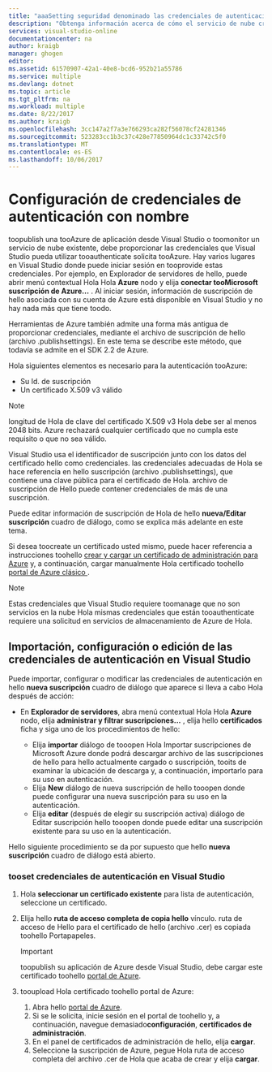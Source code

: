 ```yaml
---
title: "aaaSetting seguridad denominado las credenciales de autenticación | Documentos de Microsoft"
description: "Obtenga información acerca de cómo el servicio de nube credenciales tootooprovide que Visual Studio pueda utilizar tooauthenticate solicitudes tooAzure toopublish una tooAzure de aplicación desde Visual Studio o toomonitor existente... "
services: visual-studio-online
documentationcenter: na
author: kraigb
manager: ghogen
editor: 
ms.assetid: 61570907-42a1-40e8-bcd6-952b21a55786
ms.service: multiple
ms.devlang: dotnet
ms.topic: article
ms.tgt_pltfrm: na
ms.workload: multiple
ms.date: 8/22/2017
ms.author: kraigb
ms.openlocfilehash: 3cc147a2f7a3e766293ca282f56078cf24281346
ms.sourcegitcommit: 523283cc1b3c37c428e77850964dc1c33742c5f0
ms.translationtype: MT
ms.contentlocale: es-ES
ms.lasthandoff: 10/06/2017
---
```

# <a name="setting-up-named-authentication-credentials"></a>Configuración de credenciales de autenticación con nombre
toopublish una tooAzure de aplicación desde Visual Studio o toomonitor un servicio de nube existente, debe proporcionar las credenciales que Visual Studio pueda utilizar tooauthenticate solicita tooAzure. Hay varios lugares en Visual Studio donde puede iniciar sesión en tooprovide estas credenciales. Por ejemplo, en Explorador de servidores de hello, puede abrir menú contextual Hola Hola **Azure** nodo y elija **conectar tooMicrosoft suscripción de Azure...** . Al iniciar sesión, información de suscripción de hello asociada con su cuenta de Azure está disponible en Visual Studio y no hay nada más que tiene toodo.

Herramientas de Azure también admite una forma más antigua de proporcionar credenciales, mediante el archivo de suscripción de hello (archivo .publishsettings). En este tema se describe este método, que todavía se admite en el SDK 2.2 de Azure.

Hola siguientes elementos es necesario para la autenticación tooAzure:

* Su Id. de suscripción
* Un certificado X.509 v3 válido

> [!NOTE]
> longitud de Hola de clave del certificado X.509 v3 Hola debe ser al menos 2048 bits. Azure rechazará cualquier certificado que no cumpla este requisito o que no sea válido.
>
>

Visual Studio usa el identificador de suscripción junto con los datos del certificado hello como credenciales. las credenciales adecuadas de Hola se hace referencia en hello suscripción (archivo .publishsettings), que contiene una clave pública para el certificado de Hola. archivo de suscripción de Hello puede contener credenciales de más de una suscripción.

Puede editar información de suscripción de Hola de hello **nueva/Editar suscripción** cuadro de diálogo, como se explica más adelante en este tema.

Si desea toocreate un certificado usted mismo, puede hacer referencia a instrucciones toohello [crear y cargar un certificado de administración para Azure](https://msdn.microsoft.com/library/windowsazure/gg551722.aspx) y, a continuación, cargar manualmente Hola certificado toohello [portal de Azure clásico ](http://go.microsoft.com/fwlink/?LinkID=213885).

> [!NOTE]
> Estas credenciales que Visual Studio requiere toomanage que no son servicios en la nube Hola mismas credenciales que están tooauthenticate requiere una solicitud en servicios de almacenamiento de Azure de Hola.
>
>

## <a name="import-set-up-or-edit-authentication-credentials-in-visual-studio"></a>Importación, configuración o edición de las credenciales de autenticación en Visual Studio
Puede importar, configurar o modificar las credenciales de autenticación en hello **nueva suscripción** cuadro de diálogo que aparece si lleva a cabo Hola después de acción:

* En **Explorador de servidores**, abra menú contextual Hola Hola **Azure** nodo, elija **administrar y filtrar suscripciones...** , elija hello **certificados** ficha y siga uno de los procedimientos de hello:

    * Elija **importar** diálogo de tooopen Hola Importar suscripciones de Microsoft Azure donde podrá descargar archivo de las suscripciones de hello para hello actualmente cargado o suscripción, tooits de examinar la ubicación de descarga y, a continuación, importarlo para su uso en autenticación.
    * Elija **New** diálogo de nueva suscripción de hello tooopen donde puede configurar una nueva suscripción para su uso en la autenticación.
    * Elija **editar** (después de elegir su suscripción activa) diálogo de Editar suscripción hello tooopen donde puede editar una suscripción existente para su uso en la autenticación. 

Hello siguiente procedimiento se da por supuesto que hello **nueva suscripción** cuadro de diálogo está abierto.

### <a name="tooset-up-authentication-credentials-in-visual-studio"></a>tooset credenciales de autenticación en Visual Studio
1. Hola **seleccionar un certificado existente** para lista de autenticación, seleccione un certificado.
2. Elija hello **ruta de acceso completa de copia hello** vínculo. ruta de acceso de Hello para el certificado de hello (archivo .cer) es copiada toohello Portapapeles.

   > [!IMPORTANT]
   > toopublish su aplicación de Azure desde Visual Studio, debe cargar este certificado toohello [portal de Azure](http://go.microsoft.com/fwlink/p/?LinkID=525040).
   >
   >
3. tooupload Hola certificado toohello portal de Azure:

   1. Abra hello [portal de Azure](http://go.microsoft.com/fwlink/p/?LinkID=525040).
   2. Si se le solicita, inicie sesión en el portal de toohello y, a continuación, navegue demasiado**configuración**, **certificados de administración**.
   3. En el panel de certificados de administración de hello, elija **cargar**.
   4. Seleccione la suscripción de Azure, pegue Hola ruta de acceso completa del archivo .cer de Hola que acaba de crear y elija **cargar**.
